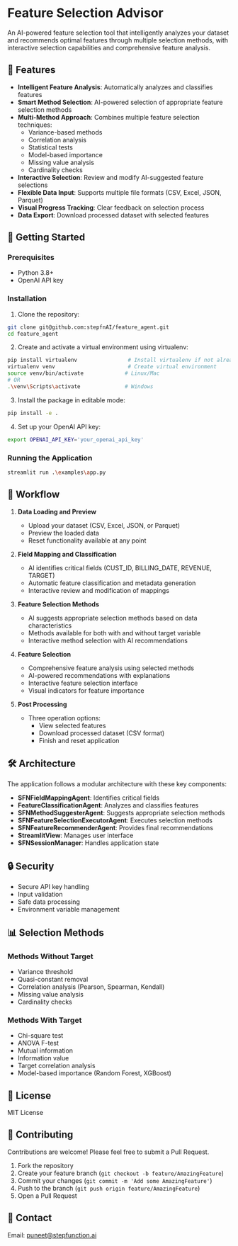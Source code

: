 # Feature Selection Advisor

An AI-powered feature selection tool that intelligently analyzes your dataset and recommends optimal features through multiple selection methods, with interactive selection capabilities and comprehensive feature analysis.

## 🌟 Features

- **Intelligent Feature Analysis**: Automatically analyzes and classifies features
- **Smart Method Selection**: AI-powered selection of appropriate feature selection methods
- **Multi-Method Approach**: Combines multiple feature selection techniques:
  - Variance-based methods
  - Correlation analysis
  - Statistical tests
  - Model-based importance
  - Missing value analysis
  - Cardinality checks
- **Interactive Selection**: Review and modify AI-suggested feature selections
- **Flexible Data Input**: Supports multiple file formats (CSV, Excel, JSON, Parquet)
- **Visual Progress Tracking**: Clear feedback on selection process
- **Data Export**: Download processed dataset with selected features

## 🚀 Getting Started

### Prerequisites

- Python 3.8+
- OpenAI API key

### Installation

1. Clone the repository:

```bash
git clone git@github.com:stepfnAI/feature_agent.git
cd feature_agent
```

2. Create and activate a virtual environment using virtualenv:

```bash
pip install virtualenv                # Install virtualenv if not already installed
virtualenv venv                       # Create virtual environment
source venv/bin/activate             # Linux/Mac
# OR
.\venv\Scripts\activate              # Windows
```

3. Install the package in editable mode:

```bash
pip install -e .
```

4. Set up your OpenAI API key:

```bash
export OPENAI_API_KEY='your_openai_api_key'
```

### Running the Application

```bash
streamlit run .\examples\app.py
```

## 🔄 Workflow

1. **Data Loading and Preview**
   - Upload your dataset (CSV, Excel, JSON, or Parquet)
   - Preview the loaded data
   - Reset functionality available at any point

2. **Field Mapping and Classification**
   - AI identifies critical fields (CUST_ID, BILLING_DATE, REVENUE, TARGET)
   - Automatic feature classification and metadata generation
   - Interactive review and modification of mappings

3. **Feature Selection Methods**
   - AI suggests appropriate selection methods based on data characteristics
   - Methods available for both with and without target variable
   - Interactive method selection with AI recommendations

4. **Feature Selection**
   - Comprehensive feature analysis using selected methods
   - AI-powered recommendations with explanations
   - Interactive feature selection interface
   - Visual indicators for feature importance

5. **Post Processing**
   - Three operation options:
     - View selected features
     - Download processed dataset (CSV format)
     - Finish and reset application

## 🛠️ Architecture

The application follows a modular architecture with these key components:

- **SFNFieldMappingAgent**: Identifies critical fields
- **FeatureClassificationAgent**: Analyzes and classifies features
- **SFNMethodSuggesterAgent**: Suggests appropriate selection methods
- **SFNFeatureSelectionExecutorAgent**: Executes selection methods
- **SFNFeatureRecommenderAgent**: Provides final recommendations
- **StreamlitView**: Manages user interface
- **SFNSessionManager**: Handles application state

## 🔒 Security

- Secure API key handling
- Input validation
- Safe data processing
- Environment variable management

## 📊 Selection Methods

### Methods Without Target
- Variance threshold
- Quasi-constant removal
- Correlation analysis (Pearson, Spearman, Kendall)
- Missing value analysis
- Cardinality checks

### Methods With Target
- Chi-square test
- ANOVA F-test
- Mutual information
- Information value
- Target correlation analysis
- Model-based importance (Random Forest, XGBoost)

## 📝 License

MIT License

## 🤝 Contributing

Contributions are welcome! Please feel free to submit a Pull Request.

1. Fork the repository
2. Create your feature branch (`git checkout -b feature/AmazingFeature`)
3. Commit your changes (`git commit -m 'Add some AmazingFeature'`)
4. Push to the branch (`git push origin feature/AmazingFeature`)
5. Open a Pull Request

## 📧 Contact

Email: puneet@stepfunction.ai